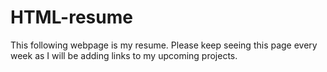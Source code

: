 # HTML-resume
This following webpage is my resume. Please keep seeing this page every week as I will be adding links to my upcoming projects.
